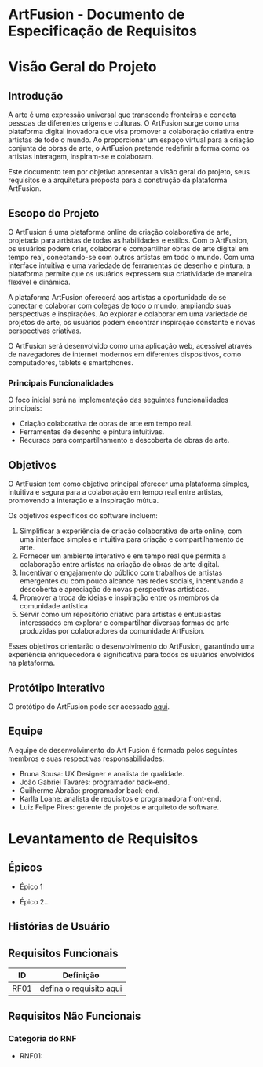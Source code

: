 # ArtFusion - Documento de Especificação de Requisitos

# Visão Geral do Projeto

## Introdução
A arte é uma expressão universal que transcende fronteiras e conecta pessoas de diferentes origens e culturas. O ArtFusion surge como uma plataforma digital inovadora que visa promover a colaboração criativa entre artistas de todo o mundo. Ao proporcionar um espaço virtual para a criação conjunta de obras de arte, o ArtFusion pretende redefinir a forma como os artistas interagem, inspiram-se e colaboram.

 Este documento tem por objetivo apresentar a visão geral do projeto, seus requisitos e a arquitetura proposta para a construção da plataforma ArtFusion.

## Escopo do Projeto
O ArtFusion é uma plataforma online de criação colaborativa de arte, projetada para artistas de todas as habilidades e estilos. Com o ArtFusion, os usuários podem criar, colaborar e compartilhar obras de arte digital em tempo real, conectando-se com outros artistas em todo o mundo. Com uma interface intuitiva e uma variedade de ferramentas de desenho e pintura, a plataforma permite que os usuários expressem sua criatividade de maneira flexível e dinâmica.

A plataforma ArtFusion oferecerá aos artistas a oportunidade de se conectar e colaborar com colegas de todo o mundo, ampliando suas perspectivas e inspirações. Ao explorar e colaborar em uma variedade de projetos de arte, os usuários podem encontrar inspiração constante e novas perspectivas criativas.

O ArtFusion será desenvolvido como uma aplicação web, acessível através de navegadores de internet modernos em diferentes dispositivos, como computadores, tablets e smartphones.

### Principais Funcionalidades
O foco inicial será na implementação das seguintes funcionalidades principais:
- Criação colaborativa de obras de arte em tempo real.
- Ferramentas de desenho e pintura intuitivas.
- Recursos para compartilhamento e descoberta de obras de arte.

## Objetivos
O ArtFusion tem como objetivo principal oferecer uma plataforma simples, intuitiva e segura para a colaboração em tempo real entre artistas, promovendo a interação e a inspiração mútua. 

Os objetivos específicos do software incluem:
1. Simplificar a experiência de criação colaborativa de arte online, com uma interface simples e intuitiva para criação e compartilhamento de arte.
2. Fornecer um ambiente interativo e em tempo real que permita a colaboração entre artistas na criação de obras de arte digital.
3. Incentivar o engajamento do público com trabalhos de artistas emergentes ou com pouco alcance nas redes sociais, incentivando a descoberta e apreciação de novas perspectivas artísticas.
4. Promover a troca de ideias e inspiração entre os membros da comunidade artística
5. Servir como um repositório criativo para artistas e entusiastas interessados em explorar e compartilhar diversas formas de arte produzidas por colaboradores da comunidade ArtFusion.

Esses objetivos orientarão o desenvolvimento do ArtFusion, garantindo uma experiência enriquecedora e significativa para todos os usuários envolvidos na plataforma.

## Protótipo Interativo

O protótipo do ArtFusion pode ser acessado [aqui](https://www.figma.com/proto/uEgDLbsTghQAVbaeSrXuHe/ArtFusion?page-id=292%3A11640&type=design&node-id=976-17465&viewport=1060%2C2255%2C0.27&t=stlj01Nq7NAOyFxv-1&scaling=min-zoom&starting-point-node-id=803%3A23107).


## Equipe
A equipe de desenvolvimento do Art Fusion é formada pelos seguintes membros e suas respectivas responsabilidades:

- Bruna Sousa: UX Designer e analista de qualidade.
- João Gabriel Tavares: programador back-end.
- Guilherme Abraão: programador back-end.
- Karlla Loane: analista de requisitos e programadora front-end.
- Luiz Felipe Pires: gerente de projetos e arquiteto de software.

# Levantamento de Requisitos

## Épicos
- Épico 1

- Épico 2...


## Histórias de Usuário

## Requisitos Funcionais
|**ID**|**Definição**|
|--|---------|
|RF01|defina o requisito aqui|

## Requisitos Não Funcionais

### Categoria do RNF
- RNF01: 
